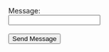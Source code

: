 <!DOCTYPE_2 html>
<html lang="en">
<head>
    <meta charset="UTF-8">
    <meta name="viewport" content="width=device-width, initial-scale=1.0">
    <title>Decolonization project_1</title>
</head>
<body>
    <form id="myForm">
        <label for="message">Message:</label><br>
        <input type="text" id="message" name="message"><br><br>
        <button type="submit">Send Message</button>
    </form>
    <script>
        document.getElementById('myForm').addEventListener('submit', function(e) {
            e.preventDefault();
            
            const message = document.getElementById('message').value; // Get the value of the text field
            
            const url = ''; // Specify the URL of your server to send the message
            const data = { message: message }; // Create an object for sending
            
            fetch(url, {
                method: 'POST',
                headers: {
                    'Content-Type': 'application/json' // Use 'application/json' as the content type
                },
                body: JSON.stringify(data) // Convert the object to JSON format
            })
            .then(response => {
                if (response.ok) {
                    alert('Message sent successfully!');
                } else {
                    alert('Failed to send message.');
                }
            })
            .catch(error => {
                console.error('Error:', error);
            });
        });
    </script>
</body>
</html>
